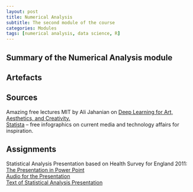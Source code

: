 ```yaml
---
layout: post
title: Numerical Analysis
subtitle: The second module of the course
categories: Modules
tags: [numerical analysis, data science, R]
---
```


## Summary of the Numerical Analysis module

## Artefacts

## Sources

Amazing free lectures MIT by Ali Jahanian on [Deep Learning for Art, Aesthetics, and Creativity.](https://www.youtube.com/playlist?list=PLCpMvp7ftsnIbNwRnQJbDNRqO6qiN3EyH)<br>
[Statista](https://www.statista.com) – free infographics on current media and technology affairs for inspiration.<br>

## Assignments
Statistical Analysis Presentation based on Health Survey for England 2011:<br>
[The Presentation in Power Point](https://github.com/Vasilisalook/vasilisalook.github.io/blob/main/Assignment%20Statistics%20with%20pics.pptx)<br>
[Audio for the Presentation](https://github.com/Vasilisalook/vasilisalook.github.io/blob/main/Audio%20for%20the%20Presentation.mp3)<br>
[Text of Statistical Analysis Presentation](https://github.com/Vasilisalook/vasilisalook.github.io/blob/main/Text%20of%20Statistical%20Analysis%20Presentation.docx)
